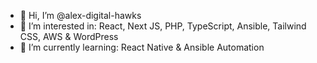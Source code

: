 - 👋 Hi, I’m @alex-digital-hawks
- 👀 I’m interested in: React, Next JS, PHP, TypeScript, Ansible, Tailwind CSS, AWS & WordPress
- 🌱 I’m currently learning: React Native & Ansible Automation
